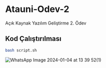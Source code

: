 # Atauni-Odev-2
Açık Kaynak Yazılım Geliştirme 2. Ödev

## Kod Çalıştırılması
``` bash
bash script.sh
```
![WhatsApp Image 2024-01-04 at 13 39 52(1)](https://github.com/pakhakan/Atauni-Odev-2/assets/77547488/ff544b7e-87c4-44c1-858a-c6dbcd9e0087)
